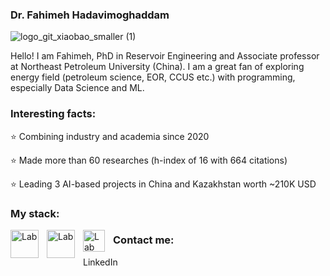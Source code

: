 ### Dr. Fahimeh Hadavimoghaddam 

![logo_git_xiaobao_smaller (1)](https://github.com/Fakhime/Fakhime/assets/86554005/da233a9c-e15e-4866-a530-fa468f90ee1e)

Hello! I am Fahimeh, PhD in Reservoir Engineering and Associate professor at Northeast Petroleum University (China). I am a great fan of exploring energy field (petroleum science, EOR, CCUS etc.) with programming, especially Data Science and ML. 

### Interesting facts:
⭐️ Combining industry and academia since 2020

⭐️ Made more than 60 researches (h-index of 16 with 664 citations)

⭐️ Leading 3 AI-based projects in China and Kazakhstan worth ~210K USD 

### My stack:
<img align="left" alt="Lab" width="45px" style="padding-right:10px;" src="https://upload.wikimedia.org/wikipedia/commons/thumb/c/cf/Python_logo_51.svg/1200px-Python_logo_51.svg.png"> 
<img align="left" alt="Lab" width="45px" style="padding-right:10px;" src="https://upload.wikimedia.org/wikipedia/commons/1/1b/R_logo.svg">
<img align="left" alt="Lab" width="35px" style="padding-right:10px;" src="https://raw.githubusercontent.com/isocpp/logos/master/cpp_logo.png" &emsp>

### Contact me:
LinkedIn

